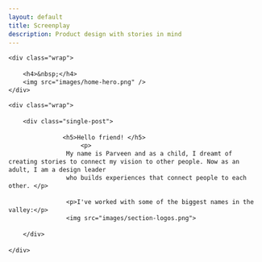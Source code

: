 ```yaml
---
layout: default
title: Screenplay
description: Product design with stories in mind
---
```


<section class="hero hero__home">

	<div class="wrap">

		<h4>&nbsp;</h4>
		<img src="images/home-hero.png" />
	</div>

</section>

<section class="single">

	<div class="wrap">

		<div class="single-post">

                   <h5>Hello friend! </h5>
                        <p> 
                    My name is Parveen and as a child, I dreamt of creating stories to connect my vision to other people. Now as an adult, I am a design leader
                    who builds experiences that connect people to each other. </p>

					<p>I've worked with some of the biggest names in the valley:</p>
					<img src="images/section-logos.png">

		</div>

	</div>

</section>